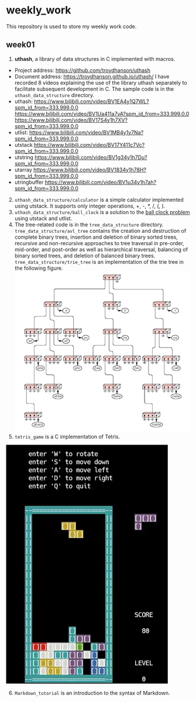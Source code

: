 # weekly_work
This repository is used to store my weekly work code.
## week01
1. **uthash**, a library of data structures in C implemented with macros.
- Project address: https://github.com/troydhanson/uthash
- Document address: https://troydhanson.github.io/uthash/
I have recorded 8 videos explaining the use of the library uthash separately to facilitate subsequent development in C. The sample code is in the `uthash_data_structure` directory.
- uthash: 
https://www.bilibili.com/video/BV1EA4y1Q7WL?spm_id_from=333.999.0.0
https://www.bilibili.com/video/BV1Ua411a7vA?spm_id_from=333.999.0.0
https://www.bilibili.com/video/BV17S4y1h7XV?spm_id_from=333.999.0.0
- utlist: 
https://www.bilibili.com/video/BV1MB4y1y7Na?spm_id_from=333.999.0.0
- utstack
https://www.bilibili.com/video/BV17Y411c7Vc?spm_id_from=333.999.0.0
- utstring
https://www.bilibili.com/video/BV1g34y1h7Du?spm_id_from=333.999.0.0
- utarray
https://www.bilibili.com/video/BV1834y1h78H?spm_id_from=333.999.0.0
- utringbuffer
https://www.bilibili.com/video/BV1u34y1h7ah?spm_id_from=333.999.0.0
2. `uthash_data_structure/calculator` is a simple calculator implemented using utstack. It supports only integer operations, +, -, *, /, (, ).
3. `uthash_data_structure/ball_clock` is a solution to the [ball clock problem](https://code.jsoftware.com/wiki/Essays/The_Ball_Clock_Problem) using utstack and utlist. 
4. The tree-related code is in the `tree_data_structure` directory. `tree_data_structure/avl_tree` contains the creation and destruction of complete binary trees, insertion and deletion of binary sorted trees, recursive and non-recursive approaches to tree traversal in pre-order, mid-order, and post-order as well as hierarchical traversal, balancing of binary sorted trees, and deletion of balanced binary trees. `tree_data_structure/trie_tree` is an implementation of the trie tree in the following figure.
![trie_tree](./pictures/trie_tree.png)
5. `tetris_game` is a C implementation of Tetris.

![tetris_game](./pictures/tetris_game.jpg)

6. `Markdown_tutorial` is an introduction to the syntax of Markdown.
